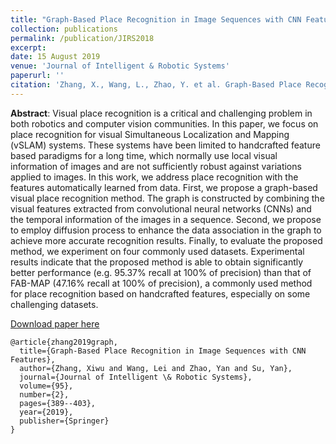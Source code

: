 ```yaml
---
title: "Graph-Based Place Recognition in Image Sequences with CNN Features"
collection: publications
permalink: /publication/JIRS2018
excerpt: 
date: 15 August 2019
venue: 'Journal of Intelligent & Robotic Systems'
paperurl: ''
citation: 'Zhang, X., Wang, L., Zhao, Y. et al. Graph-Based Place Recognition in Image Sequences with CNN Features. <i>Journal of Intelligent & Robotic Systems</i> 95, 389–403 (2019).'
---
```


**Abstract**: Visual place recognition is a critical and challenging problem in both robotics and computer vision communities. In this paper, we focus on place recognition for visual Simultaneous Localization and Mapping (vSLAM) systems. These systems have been limited to handcrafted feature based paradigms for a long time, which normally use local visual information of images and are not sufficiently robust against variations applied to images. In this work, we address place recognition with the features automatically learned from data. First, we propose a graph-based visual place recognition method. The graph is constructed by combining the visual features extracted from convolutional neural networks (CNNs) and the temporal information of the images in a sequence. Second, we propose to employ diffusion process to enhance the data association in the graph to achieve more accurate recognition results. Finally, to evaluate the proposed method, we experiment on four commonly used datasets. Experimental results indicate that the proposed method is able to obtain significantly better performance (e.g. 95.37% recall at 100% of precision) than that of FAB-MAP (47.16% recall at 100% of precision), a commonly used method for place recognition based on handcrafted features, especially on some challenging datasets.

[Download paper here](https://link.springer.com/article/10.1007/s10846-018-0917-2)

```
@article{zhang2019graph,
  title={Graph-Based Place Recognition in Image Sequences with CNN Features},
  author={Zhang, Xiwu and Wang, Lei and Zhao, Yan and Su, Yan},
  journal={Journal of Intelligent \& Robotic Systems},
  volume={95},
  number={2},
  pages={389--403},
  year={2019},
  publisher={Springer}
}
```
